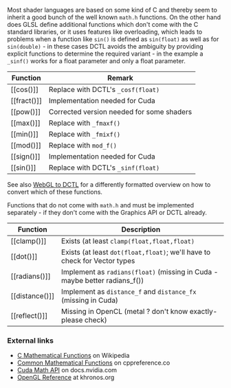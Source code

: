 Most shader languages are based on some kind of C and thereby seem to inherit a good bunch of the well known `math.h` functions. On the other hand does GLSL define additional functions which don't come with the C standard libraries, or it uses features like overloading, which leads to problems when a function like `sin()` is defined as `sin(float)` as well as for `sin(double)` - in these cases DCTL avoids the ambiguity by providing explicit functions to determine the required variant - in the example a `_sinf()` works for a float parameter and only a float parameter.


Function    | Remark
------------|------------------------------------------
[[cos()]]   | Replace with DCTL's `_cosf(float)`
[[fract()]] | Implementation needed for Cuda
[[pow()]]   | Corrected version needed for some shaders
[[max()]]   | Replace with `_fmaxf()`
[[min()]]   | Replace with `_fmixf()`
[[mod()]]   | Replace with `mod_f()`
[[sign()]]  | Implementation needed for Cuda
[[sin()]]   | Replace with DCTL's `_sinf(float)`


See also [WebGL to DCTL](https://github.com/nmbr73/Shadertoys/wiki/WebGL-to-DCTL#build-in-math-functions) for a differently formatted overview on how to convert which of these functions.

Functions that do not come with `math.h` and must be implemented separately - if they don't come with the Graphics API or DCTL already.

Function       | Description
---------------|-------------------------------------------
[[clamp()]]    | Exists (at least `clamp(float,float,float)`
[[dot()]]      | Exists (at least `dot(float,float)`; we'll have to check for Vector types
[[radians()]]  | Implement as `radians(float)` (missing in Cuda - maybe better radians_f())
[[distance()]] | Implement as `distance_f` and `distance_fx` (missing in Cuda)
[[reflect()]]  | Missing in OpenCL (metal ? don't know exactly-please check)

### External links

- [C Mathematical Functions](https://en.wikipedia.org/wiki/C_mathematical_functions) on Wikipedia
- [Common Mathematical Functions](https://en.cppreference.com/w/cpp/numeric/math) on cppreference.co
- [Cuda Math API](https://docs.nvidia.com/cuda/cuda-math-api/index.html) on docs.nvidia.com
- [OpenGL Reference](https://www.khronos.org/registry/OpenGL-Refpages/gl4/html/indexflat.php) at khronos.org

